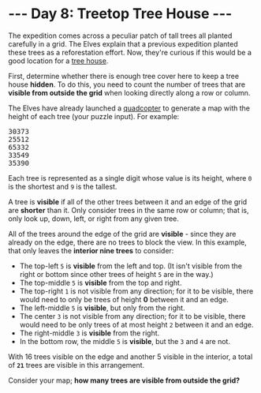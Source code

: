 # --- Day 8: Treetop Tree House ---
The expedition comes across a peculiar patch of tall trees all planted carefully in a grid. The Elves explain that a
previous expedition planted these trees as a reforestation effort. Now, they're curious if this would be a good location
for a [tree house](https://en.wikipedia.org/wiki/Tree_house).

First, determine whether there is enough tree cover here to keep a tree house __hidden__. To do this, you need to count
the number of trees that are __visible from outside the grid__ when looking directly along a row or column.

The Elves have already launched a [quadcopter](https://en.wikipedia.org/wiki/Quadcopter) to generate a map with the
height of each tree (your puzzle input). For example:

<pre>
30373
25512
65332
33549
35390
</pre>

Each tree is represented as a single digit whose value is its height, where <code>0</code> is the shortest and
<code>9</code> is the tallest.

A tree is __visible__ if all of the other trees between it and an edge of the grid are __shorter__ than it. Only
consider trees in the same row or column; that is, only look up, down, left, or right from any given tree.

All of the trees around the edge of the grid are __visible__ - since they are already on the edge, there are no trees to
block the view. In this example, that only leaves the __interior nine trees__ to consider:

- The top-left <code>5</code> is __visible__ from the left and top. (It isn't visible from the right or bottom since
other trees of height <code>5</code> are in the way.)
- The top-middle <code>5</code> is __visible__ from the top and right.
- The top-right <code>1</code> is not visible from any direction; for it to be visible, there would need to only be
trees of height __0__ between it and an edge.
- The left-middle <code>5</code> is __visible__, but only from the right.
- The center <code>3</code> is not visible from any direction; for it to be visible, there would need to be only trees
of at most height <code>2</code> between it and an edge.
- The right-middle <code>3</code> is __visible__ from the right.
- In the bottom row, the middle <code>5</code> is __visible__, but the <code>3</code> and <code>4</code> are not.

With 16 trees visible on the edge and another 5 visible in the interior, a total of <code><b>21</b></code> trees are
visible in this arrangement.

Consider your map; __how many trees are visible from outside the grid?__

